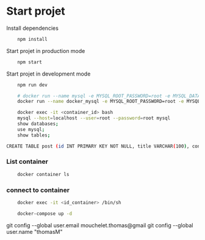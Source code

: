 # Start projet 

Install dependencies

```bash
    npm install
```

Start projet in production mode

```bash
    npm start
```

Start projet in development mode

```bash
    npm run dev
```


```bash
    # docker run --name mysql -e MYSQL_ROOT_PASSWORD=root -e MYSQL_DATABASE=project -p 3306:3306 -d mysql
    docker run --name docker_mysql -e MYSQL_ROOT_PASSWORD=root -e MYSQL_DATABASE=mysql -p 3306:3306 -d mysql:latest --default-authentication-plugin=mysql_native_password

```
```bash
    docker exec -it <container_id> bash
    mysql --host=localhost --user=root --password=root mysql
    show databases;
    use mysql;
    show tables;
```

```bash
CREATE TABLE post (id INT PRIMARY KEY NOT NULL, title VARCHAR(100), content VARCHAR(100));
``````

### List container
```bash
    docker container ls 
```
### connect to container
```bash
    docker exec -it <id_container> /bin/sh
```

```bash
    docker-compose up -d
``````



git config --global user.email mouchelet.thomas@gmail
git config --global user.name "thomasM"